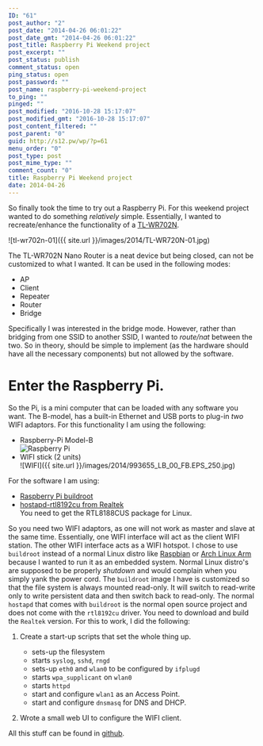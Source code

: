 ```yaml
---
ID: "61"
post_author: "2"
post_date: "2014-04-26 06:01:22"
post_date_gmt: "2014-04-26 06:01:22"
post_title: Raspberry Pi Weekend project
post_excerpt: ""
post_status: publish
comment_status: open
ping_status: open
post_password: ""
post_name: raspberry-pi-weekend-project
to_ping: ""
pinged: ""
post_modified: "2016-10-28 15:17:07"
post_modified_gmt: "2016-10-28 15:17:07"
post_content_filtered: ""
post_parent: "0"
guid: http://s12.pw/wp/?p=61
menu_order: "0"
post_type: post
post_mime_type: ""
comment_count: "0"
title: Raspberry Pi Weekend project
date: 2014-04-26
---
```


So finally took the time to try out a Raspberry Pi. For this weekend project wanted to do something _relatively_ simple.
Essentially, I wanted to recreate/enhance the functionality of a
[TL-WR702N](http://www.tp-link.com/en/products/details/?model=TL-WR702N).

![tl-wr702n-01]({{ site.url }}/images/2014/TL-WR720N-01.jpg)

The TL-WR702N Nano Router is a neat device but being closed, can not be customized to what I wanted. It can be used in
the following modes:

*   AP
*   Client
*   Repeater
*   Router
*   Bridge

Specifically I was interested in the bridge mode. However, rather
than bridging from one SSID to another SSID, I wanted to _route/nat_
between the two. So in theory, should be simple to implement (as the
hardware should have all the necessary components) but not allowed by
the software.

Enter the Raspberry Pi.
=======================

So the Pi, is a mini computer that can be loaded with any software you want. The B-model, has a built-in Ethernet and USB ports to plug-in _two_ WIFI adaptors. For this functionality I am using the following:

*   Raspberry-Pi Model-B  
    ![Raspberry Pi](https://upload.wikimedia.org/wikipedia/commons/thumb/6/6f/Raspberry_Pi_B%2B_top.jpg/300px-Raspberry_Pi_B%2B_top.jpg)
*   WIFI stick (2 units)  
    ![WIFI]({{ site.url }}/images/2014/993655_LB_00_FB.EPS_250.jpg)

For the software I am using:

*   [Raspberry Pi buildroot](https://github.com/gamaral/rpi-buildroot)
*   [hostapd-rtl8192cu from Realtek](http://www.realtek.com.tw/downloads/downloadsView.aspx?Langid=1&PNid=21&PFid=48&Level=5&Conn=4&DownTypeID=3&GetDown=false&Downloads=true)  
    You need to get the RTL8188CUS package for Linux.

So you need two WIFI adaptors, as one will not work as master and slave at the same time. Essentially, one WIFI interface will act as the client WIFI station. The other WIFI interface acts as a WIFI hotspot. I chose to use `buildroot` instead of a normal Linux distro like [Raspbian](http://www.raspbian.org/) or [Arch Linux Arm](http://archlinuxarm.org/platforms/armv6/raspberry-pi) because I wanted to run it as an embedded system. Normal Linux distro's are supposed to be properly _shutdown_ and would complain when you simply yank the power cord. The `buildroot` image I have is customized so that the file system is always mounted read-only. It will switch to read-write only to write persistent data and then switch back to read-only. The normal `hostapd` that comes with `buildroot` is the normal open source project and does not come with the `rtl8192cu` driver. You need to download and build the `Realtek` version. For this to work, I did the following:

1.  Create a start-up scripts that set the whole thing up.
    
    *   sets-up the filesystem
    *   starts `syslog`, `sshd`, `rngd`
    *   sets-up `eth0` and `wlan0` to be configured by `ifplugd`
    *   starts `wpa_supplicant` on `wlan0`
    *   starts `httpd`
    *   start and configure `wlan1` as an Access Point.
    *   start and configure `dnsmasq` for DNS and DHCP.
2.  Wrote a small web UI to configure the WIFI client.

All this stuff can be found in [github](https://github.com/alejandroliu/harpy).

